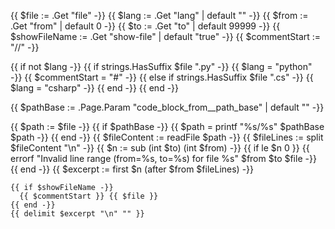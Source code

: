 {{ $file := .Get "file" -}}
{{ $lang := .Get "lang" | default "" -}}
{{ $from := .Get "from" | default 0 -}}
{{ $to := .Get "to" | default 99999 -}}
{{ $showFileName := .Get "show-file" | default "true" -}}
{{ $commentStart := "//" -}}

{{ if not $lang -}}
  {{ if strings.HasSuffix $file ".py" -}}
    {{ $lang = "python" -}}
    {{ $commentStart = "#" -}}
  {{ else if strings.HasSuffix $file ".cs" -}}
    {{ $lang = "csharp" -}}
  {{ end -}}
{{ end -}}

{{ $pathBase := .Page.Param "code_block_from__path_base" | default "" -}}

{{ $path := $file -}}
{{ if $pathBase -}}
  {{ $path = printf "%s/%s" $pathBase $path -}}
{{ end -}}
{{ $fileContent := readFile $path -}}
{{ $fileLines := split $fileContent "\n" -}}
{{ $n := sub (int $to) (int $from) -}}
{{ if le $n 0 }}
  {{ errorf "Invalid line range (from=%s, to=%s) for file %s" $from $to $file -}}
{{ end -}}
{{ $excerpt := first $n (after $from $fileLines) -}}

```{{ $lang }}
{{ if $showFileName -}}
  {{ $commentStart }} {{ $file }}
{{ end -}}
{{ delimit $excerpt "\n" "" }}
```
